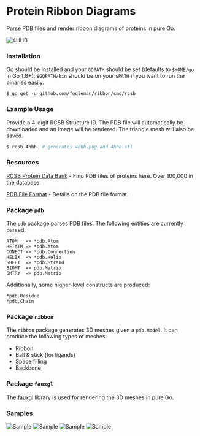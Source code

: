 # Protein Ribbon Diagrams

Parse PDB files and render ribbon diagrams of proteins in pure Go.

![4HHB](http://i.imgur.com/UFprBGt.png)

### Installation

[Go](https://golang.org/) should be installed and your `GOPATH` should be set (defaults to `$HOME/go` in Go 1.8+). `$GOPATH/bin` should be on your `$PATH` if you want to run the binaries easily.

    $ go get -u github.com/fogleman/ribbon/cmd/rcsb

### Example Usage

Provide a 4-digit RCSB Structure ID. The PDB file will automatically be downloaded and an image will be rendered. The triangle mesh will also be saved.

```bash
$ rcsb 4hhb  # generates 4hhb.png and 4hhb.stl
```

### Resources

[RCSB Protein Data Bank](http://www.rcsb.org/) - Find PDB files of proteins here. Over 100,000 in the database.

[PDB File Format](http://www.wwpdb.org/documentation/file-format-content/format33/v3.3.html) - Details on the PDB file format.

### Package `pdb`

The `pdb` package parses PDB files. The following entities are currently parsed:

```
ATOM   => *pdb.Atom
HETATM => *pdb.Atom
CONECT => *pdb.Connection
HELIX  => *pdb.Helix
SHEET  => *pdb.Strand
BIOMT  => pdb.Matrix
SMTRY  => pdb.Matrix
```

Additionally, some higher-level constructs are produced:

```
*pdb.Residue
*pdb.Chain
```

### Package `ribbon`

The `ribbon` package generates 3D meshes given a `pdb.Model`. It can produce the following types of meshes:

- Ribbon
- Ball & stick (for ligands)
- Space filling
- Backbone

### Package `fauxgl`

The [fauxgl](https://github.com/fogleman/fauxgl) library is used for rendering the 3D meshes in pure Go.

### Samples

![Sample](http://i.imgur.com/ImWjsrH.png)
![Sample](http://i.imgur.com/nQLRbfW.png)
![Sample](http://i.imgur.com/XNAgIoQ.png)
![Sample](http://i.imgur.com/YjQeClg.png)
